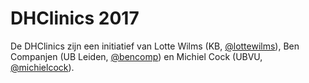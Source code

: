 # DHClinics 2017

De DHClinics zijn een initiatief van Lotte Wilms (KB, [@lottewilms](https://twitter.com/lottewilms)), Ben Companjen (UB Leiden, [@bencomp](https://twitter.com/bencomp)) en Michiel Cock (UBVU, [@michielcock](https://twitter.com/michielcock)). 
